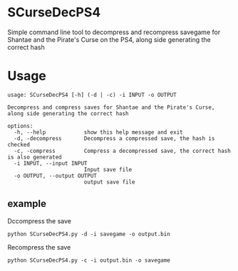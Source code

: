 # SCurseDecPS4
Simple command line tool to decompress and recompress savegame for Shantae and the Pirate's Curse on the PS4, along side generating the correct hash

# Usage
```
usage: SCurseDecPS4 [-h] (-d | -c) -i INPUT -o OUTPUT

Decompress and compress saves for Shantae and the Pirate's Curse, along side generating the correct hash

options:
  -h, --help            show this help message and exit
  -d, -decompress       Decompress a compressed save, the hash is checked
  -c, -compress         Compress a decompressed save, the correct hash is also generated
  -i INPUT, --input INPUT
                        Input save file
  -o OUTPUT, --output OUTPUT
                        output save file
```
## example
Dccompress the save
```
python SCurseDecPS4.py -d -i savegame -o output.bin
```
Recompress the save
```
python SCurseDecPS4.py -c -i output.bin -o savegame
```
